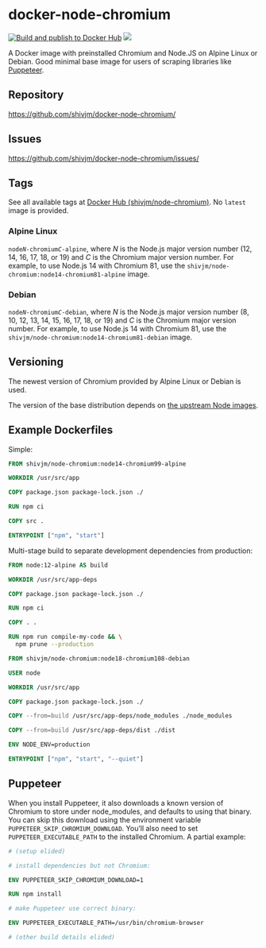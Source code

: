 # docker-node-chromium

[![Build and publish to Docker Hub](https://github.com/shivjm/docker-node-chromium/actions/workflows/publish.yml/badge.svg)](https://github.com/shivjm/docker-node-chromium/actions/workflows/publish.yml) ![](https://img.shields.io/docker/pulls/shivjm/node-chromium)

A Docker image with preinstalled Chromium and Node.JS on Alpine Linux
or Debian. Good minimal base image for users of scraping libraries
like [Puppeteer](https://github.com/GoogleChrome/puppeteer/).

## Repository

https://github.com/shivjm/docker-node-chromium/

## Issues

https://github.com/shivjm/docker-node-chromium/issues/

## Tags

See all available tags at [Docker Hub (shivjm/node-chromium)](https://hub.docker.com/repository/docker/shivjm/node-chromium). No `latest` image is provided.

### Alpine Linux

<code>node<var>N</var>-chromium<var>C</var>-alpine</code>, where <var>N</var> is the Node.js major version number (12, 14, 16, 17, 18, or 19) and <var>C</var> is the Chromium major version number. For example, to use Node.js 14 with Chromium 81, use the `shivjm/node-chromium:node14-chromium81-alpine` image.

### Debian

<code>node<var>N</var>-chromium<var>C</var>-debian</code>, where <var>N</var> is the Node.js major version number (8, 10, 12, 13, 14, 15, 16, 17, 18, or 19) and <var>C</var> is the Chromium major version number. For example, to use Node.js 14 with Chromium 81, use the `shivjm/node-chromium:node14-chromium81-debian` image.

## Versioning

The newest version of Chromium provided by Alpine Linux or Debian is used.

The version of the base distribution depends on [the upstream Node images](https://hub.docker.com/_/node?tab=tags&page=1&ordering=last_updated).

## Example Dockerfiles

Simple:

```Dockerfile
FROM shivjm/node-chromium:node14-chromium99-alpine

WORKDIR /usr/src/app

COPY package.json package-lock.json ./

RUN npm ci

COPY src .

ENTRYPOINT ["npm", "start"]
```

Multi-stage build to separate development dependencies from
production:

```Dockerfile
FROM node:12-alpine AS build

WORKDIR /usr/src/app-deps

COPY package.json package-lock.json ./

RUN npm ci

COPY . .

RUN npm run compile-my-code && \
  npm prune --production

FROM shivjm/node-chromium:node18-chromium108-debian

USER node

WORKDIR /usr/src/app

COPY package.json package-lock.json ./

COPY --from=build /usr/src/app-deps/node_modules ./node_modules

COPY --from=build /usr/src/app-deps/dist ./dist

ENV NODE_ENV=production

ENTRYPOINT ["npm", "start", "--quiet"]
```

## Puppeteer

When you install Puppeteer, it also downloads a known version of
Chromium to store under node_modules, and defaults to using that
binary. You can skip this download using the environment variable
`PUPPETEER_SKIP_CHROMIUM_DOWNLOAD`. You’ll also need to set
`PUPPETEER_EXECUTABLE_PATH` to the installed Chromium. A partial
example:

```Dockerfile
# (setup elided)

# install dependencies but not Chromium:

ENV PUPPETEER_SKIP_CHROMIUM_DOWNLOAD=1

RUN npm install

# make Puppeteer use correct binary:

ENV PUPPETEER_EXECUTABLE_PATH=/usr/bin/chromium-browser

# (other build details elided)
```
